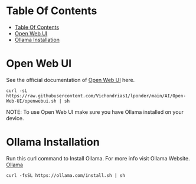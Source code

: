 # Table Of Contents
- [Table Of Contents](#table-of-contents)
- [Open Web UI](#open-web-ui)
- [Ollama Installation](#ollama-installation)


# Open Web UI

See the official documentation of <a href="https://docs.openwebui.com/" target="_blank">Open Web UI</a> here.

	curl -sL https://raw.githubusercontent.com/Vichondrias1/lponder/main/AI/Open-Web-UI/openwebui.sh | sh


NOTE: To use Open Web UI make sure you have Ollama installed on your device.

# Ollama Installation

Run this curl command to Install Ollama. For more info visit Ollama Website. <a href="https://ollama.com/download/linux">Ollama</a>

	curl -fsSL https://ollama.com/install.sh | sh

